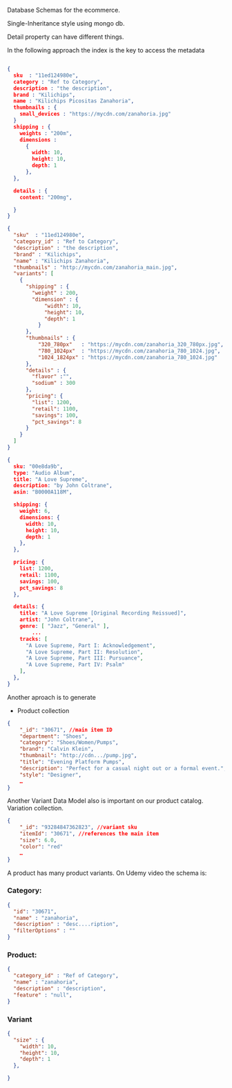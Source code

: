 Database Schemas for the ecommerce.

Single-Inheritance style using mongo db.

Detail property can have different things.


In the following approach the index is the key to access the metadata 

```json

{
  sku  : "11ed124980e",
  category : "Ref to Category",
  description : "the description",
  brand : "Kilichips",
  name : "Kilichips Picositas Zanahoria",
  thumbnails : {
    small_devices : "https://mycdn.com/zanahoria.jpg"
  }
  shipping : {
    weights : "200m",
    dimensions : 
      {
        width: 10,
        height: 10,
        depth: 1
      },
  },

  details : {
    content: "200mg",

  }
}

```
```json
{
  "sku"  : "11ed124980e",
  "category_id" : "Ref to Category",
  "description" : "the description",
  "brand" : "Kilichips",
  "name" : "Kilichips Zanahoria",
  "thumbnails" : "http://mycdn.com/zanahoria_main.jpg",
  "variants": [
    {
      "shipping" : {
        "weight" : 200,
        "dimension" : {
            "width": 10,
            "height": 10,
            "depth": 1
          }
      },
      "thumbnails" : {
          "320_780px"   : "https://mycdn.com/zanahoria_320_780px.jpg",
          "780_1024px"  : "https://mycdn.com/zanahoria_780_1024.jpg",
          "1024_1824px" : "https://mycdn.com/zanahoria_780_1024.jpg"
      },
      "details" : {
        "flavor" :"",
        "sodium" : 300
      },
      "pricing": {
        "list": 1200,
        "retail": 1100,
        "savings": 100,
        "pct_savings": 8
      }
    }
  ]
}
```


```json
{
  sku: "00e8da9b",
  type: "Audio Album",
  title: "A Love Supreme",
  description: "by John Coltrane",
  asin: "B0000A118M",

  shipping: {
    weight: 6,
    dimensions: {
      width: 10,
      height: 10,
      depth: 1
    },
  },

  pricing: {
    list: 1200,
    retail: 1100,
    savings: 100,
    pct_savings: 8
  },

  details: {
    title: "A Love Supreme [Original Recording Reissued]",
    artist: "John Coltrane",
    genre: [ "Jazz", "General" ],
        ...
    tracks: [
      "A Love Supreme, Part I: Acknowledgement",
      "A Love Supreme, Part II: Resolution",
      "A Love Supreme, Part III: Pursuance",
      "A Love Supreme, Part IV: Psalm"
    ],
  },
}
```


Another aproach is to generate

* Product collection
```json
{
	"_id": "30671", //main item ID
	"department": "Shoes",
	"category": "Shoes/Women/Pumps",
	"brand": "Calvin Klein",
	"thumbnail": "http://cdn.../pump.jpg",
	"title": "Evening Platform Pumps",
	"description": "Perfect for a casual night out or a formal event.",
	"style": "Designer",
	…
}
```
Another Variant Data Model also is important on our product
catalog.
Variation collection.

```json
{
	"_id": "93284847362823", //variant sku
	"itemId": "30671", //references the main item
	"size": 6.0,
	"color": "red"
	…
}
```

A product has many product variants.
On Udemy video the schema is:

### Category:

```json
{
  "id": "30671",
  "name" : "zanahoria",
  "description" : "desc....ription",
  "filterOptions" : ""
}
```


### Product:
```json
{
  "category_id" : "Ref of Category",
  "name" : "zanahoria",
  "description" : "description",
  "feature" : "null",
}
```

### Variant
```json
{
  "size" : {
    "width": 10,
    "height": 10,
    "depth": 1
  },

}
```